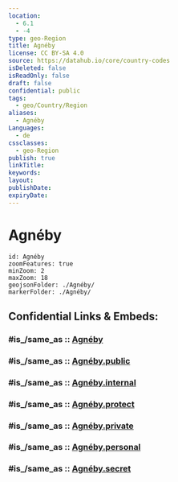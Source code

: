 ```yaml
---
location:
  - 6.1
  - -4
type: geo-Region
title: Agnéby
license: CC BY-SA 4.0
source: https://datahub.io/core/country-codes
isDeleted: false
isReadOnly: false
draft: false
confidential: public
tags:
  - geo/Country/Region
aliases:
  - Agnéby
Languages:
  - de
cssclasses:
  - geo-Region
publish: true
linkTitle:
keywords:
layout:
publishDate:
expiryDate:
---
```


# Agnéby

```leaflet
id: Agnéby
zoomFeatures: true 
minZoom: 2 
maxZoom: 18
geojsonFolder: ./Agnéby/
markerFolder: ./Agnéby/
```


## Confidential Links & Embeds: 

### #is_/same_as :: [Agnéby](/_Standards/Earth/Continent/Africa/Africa~West/Cote_d'ivoire/districts~Ivory-Coast/Lagunes/counties~Lagunes/Agnéby.md) 

### #is_/same_as :: [Agnéby.public](/_public/Earth/Continent/Africa/Africa~West/Cote_d'ivoire/districts~Ivory-Coast/Lagunes/counties~Lagunes/Agnéby.public.md) 

### #is_/same_as :: [Agnéby.internal](/_internal/Earth/Continent/Africa/Africa~West/Cote_d'ivoire/districts~Ivory-Coast/Lagunes/counties~Lagunes/Agnéby.internal.md) 

### #is_/same_as :: [Agnéby.protect](/_protect/Earth/Continent/Africa/Africa~West/Cote_d'ivoire/districts~Ivory-Coast/Lagunes/counties~Lagunes/Agnéby.protect.md) 

### #is_/same_as :: [Agnéby.private](/_private/Earth/Continent/Africa/Africa~West/Cote_d'ivoire/districts~Ivory-Coast/Lagunes/counties~Lagunes/Agnéby.private.md) 

### #is_/same_as :: [Agnéby.personal](/_personal/Earth/Continent/Africa/Africa~West/Cote_d'ivoire/districts~Ivory-Coast/Lagunes/counties~Lagunes/Agnéby.personal.md) 

### #is_/same_as :: [Agnéby.secret](/_secret/Earth/Continent/Africa/Africa~West/Cote_d'ivoire/districts~Ivory-Coast/Lagunes/counties~Lagunes/Agnéby.secret.md)

